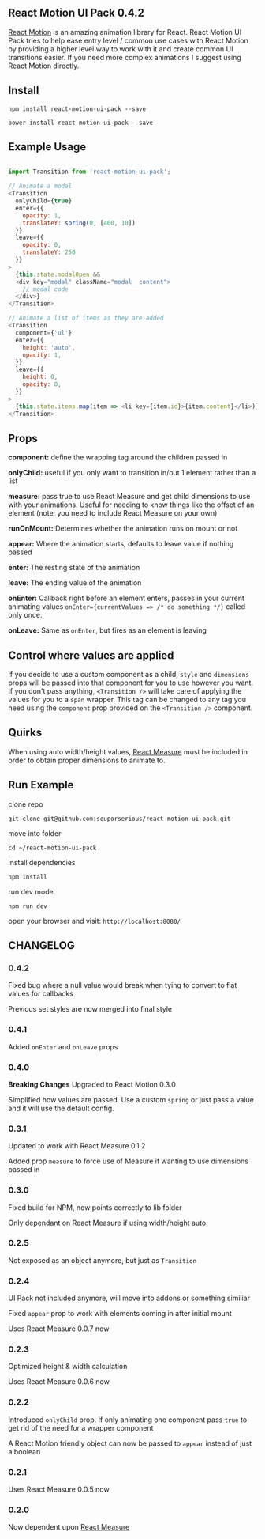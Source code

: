## React Motion UI Pack 0.4.2

[React Motion](https://github.com/chenglou/react-motion) is an amazing animation library for React. React Motion UI Pack tries to help ease entry level / common use cases with React Motion by providing a higher level way to work with it and create common UI transitions easier. If you need more complex animations I suggest using React Motion directly.

## Install

`npm install react-motion-ui-pack --save`

`bower install react-motion-ui-pack --save`

## Example Usage

```js

import Transition from 'react-motion-ui-pack';

// Animate a modal
<Transition
  onlyChild={true}
  enter={{
    opacity: 1,
    translateY: spring(0, [400, 10])
  }}
  leave={{
    opacity: 0,
    translateY: 250
  }}
>
  {this.state.modalOpen &&
  <div key="modal" className="modal__content">
    // modal code
  </div>}
</Transition>

// Animate a list of items as they are added
<Transition
  component={'ul'}
  enter={{
    height: 'auto',
    opacity: 1,
  }}
  leave={{
    height: 0,
    opacity: 0,
  }}
>  
  {this.state.items.map(item => <li key={item.id}>{item.content}</li>)}
</Transition>
```

## Props
**component:** define the wrapping tag around the children passed in

**onlyChild:** useful if you only want to transition in/out 1 element rather than a list

**measure:** pass true to use React Measure and get child dimensions to use with your animations. Useful for needing to know things like the offset of an element (note: you need to include React Measure on your own)

**runOnMount:** Determines whether the animation runs on mount or not

**appear:** Where the animation starts, defaults to leave value if nothing passed

**enter:** The resting state of the animation

**leave:** The ending value of the animation

**onEnter:** Callback right before an element enters, passes in your current animating values `onEnter={currentValues => /* do something */}` called only once.

**onLeave:** Same as `onEnter`, but fires as an element is leaving

## Control where values are applied
If you decide to use a custom component as a child, `style` and `dimensions` props will be passed into that component for you to use however you want. If you don't pass anything, `<Transition />` will take care of applying the values for you to a `span` wrapper. This tag can be changed to any tag you need using the `component` prop provided on the `<Transition />` component.

## Quirks
When using auto width/height values, [React Measure](https://github.com/souporserious/react-measure) must be included in order to obtain proper dimensions to animate to.

## Run Example

clone repo

`git clone git@github.com:souporserious/react-motion-ui-pack.git`

move into folder

`cd ~/react-motion-ui-pack`

install dependencies

`npm install`

run dev mode

`npm run dev`

open your browser and visit: `http://localhost:8080/`

## CHANGELOG
### 0.4.2
Fixed bug where a null value would break when tying to convert to flat values for callbacks

Previous set styles are now merged into final style

### 0.4.1
Added `onEnter` and `onLeave` props

### 0.4.0
**Breaking Changes**
Upgraded to React Motion 0.3.0

Simplified how values are passed. Use a custom `spring` or just pass a value and it will use the default config.


### 0.3.1
Updated to work with React Measure 0.1.2

Added prop `measure` to force use of Measure if wanting to use dimensions passed in

### 0.3.0
Fixed build for NPM, now points correctly to lib folder

Only dependant on React Measure if using width/height auto

### 0.2.5
Not exposed as an object anymore, but just as `Transition`

### 0.2.4
UI Pack not included anymore, will move into addons or something similiar

Fixed `appear` prop to work with elements coming in after initial mount

Uses React Measure 0.0.7 now

### 0.2.3
Optimized height & width calculation

Uses React Measure 0.0.6 now

### 0.2.2
Introduced `onlyChild` prop. If only animating one component pass `true` to get rid of the need for a wrapper component

A React Motion friendly object can now be passed to `appear` instead of just a boolean

### 0.2.1
Uses React Measure 0.0.5 now

### 0.2.0
Now dependent upon [React Measure](https://github.com/souporserious/react-measure)